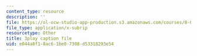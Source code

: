```yaml
---
content_type: resource
description: ''
file: https://ol-ocw-studio-app-production.s3.amazonaws.com/courses/8-01sc-classical-mechanics-fall-2016/e044a8f18ac61be07308d53318293e54_1AJbVRQTZlA.srt
file_type: application/x-subrip
resourcetype: Other
title: 3play caption file
uid: e044a8f1-8ac6-1be0-7308-d53318293e54
---
```

